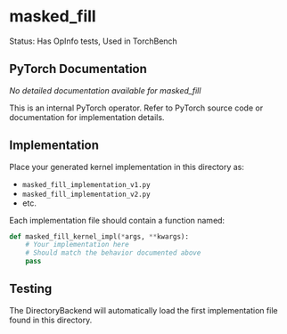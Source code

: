 # masked_fill

Status: Has OpInfo tests, Used in TorchBench

## PyTorch Documentation

*No detailed documentation available for masked_fill*

This is an internal PyTorch operator. Refer to PyTorch source code or documentation for implementation details.

## Implementation

Place your generated kernel implementation in this directory as:
- `masked_fill_implementation_v1.py`
- `masked_fill_implementation_v2.py`
- etc.

Each implementation file should contain a function named:
```python
def masked_fill_kernel_impl(*args, **kwargs):
    # Your implementation here
    # Should match the behavior documented above
    pass
```

## Testing

The DirectoryBackend will automatically load the first implementation file found in this directory.
